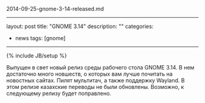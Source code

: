 2014-09-25-gnome-3-14-released.md

---
layout: post
title: "GNOME 3.14"
description: ""
categories:
- news
tags: [gnome]
---
{% include JB/setup %}

Выпущен в свет новый релиз среды рабочего стола GNOME 3.14. В нем достаточно много новшеств, о которых вам лучше почитать на новостных сайтах. Пилят мультитач, а также поддержку Wayland.
В этом релизе казахские переводы не были обновлены. Возможно, к следующему релизу будет поправлено.
